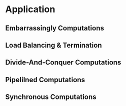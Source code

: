 # Application 

## Embarrassingly Computations



## Load Balancing & Termination



## Divide-And-Conquer Computations





## Pipelilned Computations



## Synchronous Computations

